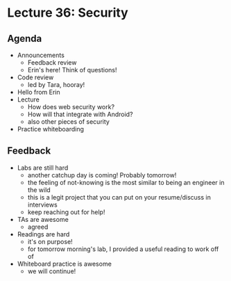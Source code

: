 # Lecture 36: Security

## Agenda
- Announcements
    - Feedback review
    - Erin's here! Think of questions!
- Code review
    - led by Tara, hooray!
- Hello from Erin
- Lecture
    - How does web security work?
    - How will that integrate with Android?
    - also other pieces of security
- Practice whiteboarding

## Feedback
- Labs are still hard
    - another catchup day is coming! Probably tomorrow!
    - the feeling of not-knowing is the most similar to being an engineer in the wild
    - this is a legit project that you can put on your resume/discuss in interviews
    - keep reaching out for help!
- TAs are awesome
    - agreed
- Readings are hard
    - it's on purpose!
    - for tomorrow morning's lab, I provided a useful reading to work off of
- Whiteboard practice is awesome
    - we will continue!
